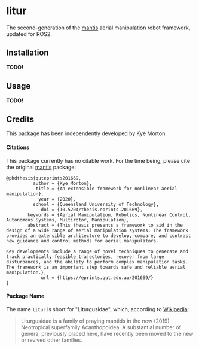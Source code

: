 # litur

The second-generation of the [mantis](https://github.com/pryre/mantis/) aerial manipulation robot framework, updated for ROS2.

## Installation

**TODO!**

## Usage

**TODO!**

## Credits

This package has been independently developed by Kye Morton.

#### Citations

This package currently has no citable work. For the time being, please cite the original [mantis](https://github.com/pryre/mantis/) package:

```
@phdthesis{quteprints201669,
          author = {Kye Morton},
           title = {An extensible framework for nonlinear aerial manipulation},
            year = {2020},
          school = {Queensland University of Technology},
             doi = {10.5204/thesis.eprints.201669},
        keywords = {Aerial Manipulation, Robotics, Nonlinear Control, Autonomous Systems, Multirotor, Manipulation},
        abstract = {This thesis presents a framework to aid in the design of a wide range of aerial manipulation systems. The framework provides an extensible architecture to develop, compare, and contrast new guidance and control methods for aerial manipulators.

Key developments include a range of novel techniques to generate and track practically feasible trajectories, recover from large disturbances, and the ability to perform complex manipulation tasks. The framework is an important step towards safe and reliable aerial manipulation.},
             url = {https://eprints.qut.edu.au/201669/}
}
```

#### Package Name

The name `litur` is short for "Liturgusidae", which, according to [Wikipedia](https://en.wikipedia.org/wiki/Liturgusidae):

> Liturgusidae is a family of praying mantids in the new (2019) Neotropical superfamily Acanthopoidea. A substantial number of genera, previously placed here, have recently been moved to the new or revived other families.
